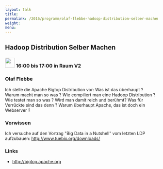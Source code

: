 ```yaml
---
layout: talk
title:
permalink: /2016/programm/olaf-flebbe-hadoop-distribution-selber-machen/
weight:
menu:
---
```

## Hadoop Distribution Selber Machen

### <img height = "32" src="../../../images/talk.svg"> 16:00 bis 17:00 in Raum V2

### Olaf Flebbe

Ich stelle die Apache Bigtop Distribution vor: Was ist das überhaupt ? Warum macht man so was ? Wie compiliert man eine Hadoop Distribution ? Wie testet man so was ? Wird man damit reich und berühmt?  Was für Verrückte sind das denn ? Warum überhaupt Apache, das ist doch ein Webserver ? 

### Vorwissen

Ich versuche auf den Vortrag "Big Data in a Nutshell" vom letzten LDP aufzubauen: http://www.tuebix.org/downloads/ 

### Links

- <a href="http://bigtop.apache.org" target="_blank">http://bigtop.apache.org</a>
